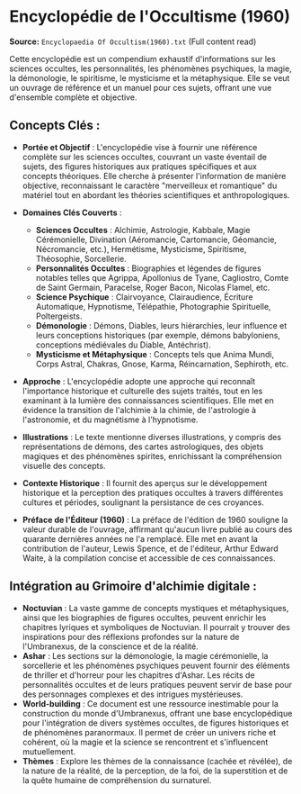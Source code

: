 # Encyclopédie de l'Occultisme (1960)

**Source:** `Encyclopaedia Of Occultism(1960).txt` (Full content read)

Cette encyclopédie est un compendium exhaustif d'informations sur les sciences occultes, les personnalités, les phénomènes psychiques, la magie, la démonologie, le spiritisme, le mysticisme et la métaphysique. Elle se veut un ouvrage de référence et un manuel pour ces sujets, offrant une vue d'ensemble complète et objective.

## Concepts Clés :

*   **Portée et Objectif** : L'encyclopédie vise à fournir une référence complète sur les sciences occultes, couvrant un vaste éventail de sujets, des figures historiques aux pratiques spécifiques et aux concepts théoriques. Elle cherche à présenter l'information de manière objective, reconnaissant le caractère "merveilleux et romantique" du matériel tout en abordant les théories scientifiques et anthropologiques.

*   **Domaines Clés Couverts** :
    *   **Sciences Occultes** : Alchimie, Astrologie, Kabbale, Magie Cérémonielle, Divination (Aéromancie, Cartomancie, Géomancie, Nécromancie, etc.), Hermétisme, Mysticisme, Spiritisme, Théosophie, Sorcellerie.
    *   **Personnalités Occultes** : Biographies et légendes de figures notables telles que Agrippa, Apollonius de Tyane, Cagliostro, Comte de Saint Germain, Paracelse, Roger Bacon, Nicolas Flamel, etc.
    *   **Science Psychique** : Clairvoyance, Clairaudience, Écriture Automatique, Hypnotisme, Télépathie, Photographie Spirituelle, Poltergeists.
    *   **Démonologie** : Démons, Diables, leurs hiérarchies, leur influence et leurs conceptions historiques (par exemple, démons babyloniens, conceptions médiévales du Diable, Antéchrist).
    *   **Mysticisme et Métaphysique** : Concepts tels que Anima Mundi, Corps Astral, Chakras, Gnose, Karma, Réincarnation, Sephiroth, etc.

*   **Approche** : L'encyclopédie adopte une approche qui reconnaît l'importance historique et culturelle des sujets traités, tout en les examinant à la lumière des connaissances scientifiques. Elle met en évidence la transition de l'alchimie à la chimie, de l'astrologie à l'astronomie, et du magnétisme à l'hypnotisme.

*   **Illustrations** : Le texte mentionne diverses illustrations, y compris des représentations de démons, des cartes astrologiques, des objets magiques et des phénomènes spirites, enrichissant la compréhension visuelle des concepts.

*   **Contexte Historique** : Il fournit des aperçus sur le développement historique et la perception des pratiques occultes à travers différentes cultures et périodes, soulignant la persistance de ces croyances.

*   **Préface de l'Éditeur (1960)** : La préface de l'édition de 1960 souligne la valeur durable de l'ouvrage, affirmant qu'aucun livre publié au cours des quarante dernières années ne l'a remplacé. Elle met en avant la contribution de l'auteur, Lewis Spence, et de l'éditeur, Arthur Edward Waite, à la compilation concise et accessible de ces connaissances.

## Intégration au Grimoire d'alchimie digitale :

*   **Noctuvian** : La vaste gamme de concepts mystiques et métaphysiques, ainsi que les biographies de figures occultes, peuvent enrichir les chapitres lyriques et symboliques de Noctuvian. Il pourrait y trouver des inspirations pour des réflexions profondes sur la nature de l'Umbranexus, de la conscience et de la réalité.
*   **Ashar** : Les sections sur la démonologie, la magie cérémonielle, la sorcellerie et les phénomènes psychiques peuvent fournir des éléments de thriller et d'horreur pour les chapitres d'Ashar. Les récits de personnalités occultes et de leurs pratiques peuvent servir de base pour des personnages complexes et des intrigues mystérieuses.
*   **World-building** : Ce document est une ressource inestimable pour la construction du monde d'Umbranexus, offrant une base encyclopédique pour l'intégration de divers systèmes occultes, de figures historiques et de phénomènes paranormaux. Il permet de créer un univers riche et cohérent, où la magie et la science se rencontrent et s'influencent mutuellement.
*   **Thèmes** : Explore les thèmes de la connaissance (cachée et révélée), de la nature de la réalité, de la perception, de la foi, de la superstition et de la quête humaine de compréhension du surnaturel.
